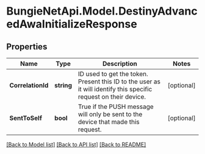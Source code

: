 
# BungieNetApi.Model.DestinyAdvancedAwaInitializeResponse

## Properties

Name | Type | Description | Notes
------------ | ------------- | ------------- | -------------
**CorrelationId** | **string** | ID used to get the token. Present this ID to the user as it will identify this specific request on their device. | [optional] 
**SentToSelf** | **bool** | True if the PUSH message will only be sent to the device that made this request. | [optional] 

[[Back to Model list]](../README.md#documentation-for-models)
[[Back to API list]](../README.md#documentation-for-api-endpoints)
[[Back to README]](../README.md)

